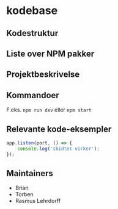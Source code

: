 # kodebase

## Kodestruktur


## Liste over NPM pakker

## Projektbeskrivelse

## Kommandoer
F.eks. `npm run dev` eller `npm start`

## Relevante kode-eksempler
```javascript
app.listen(port, () => {
    console.log('skidtet virker');
});
```

## Maintainers
* Brian
* Torben
* Rasmus Lehrdorff